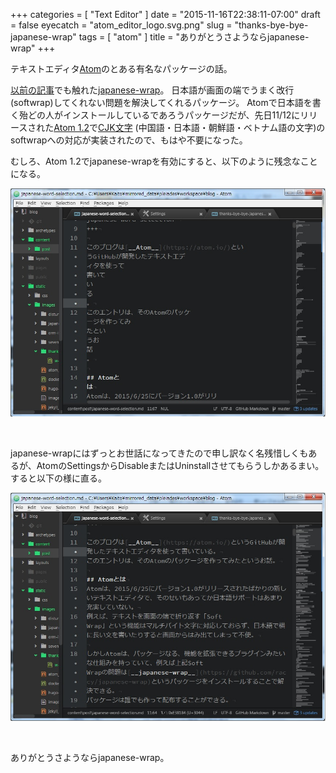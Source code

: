 +++
categories = [ "Text Editor" ]
date = "2015-11-16T22:38:11-07:00"
draft = false
eyecatch = "atom_editor_logo.svg.png"
slug = "thanks-bye-bye-japanese-wrap"
tags = [ "atom" ]
title = "ありがとうさようならjapanese-wrap"
+++

テキストエディタ[Atom](https://atom.io/)のとある有名なパッケージの話。

[以前の記事](https://www.kaitoy.xyz/2015/08/21/japanese-word-selection/)でも触れた[japanese-wrap](https://github.com/raccy/japanese-wrap)。
日本語が画面の端でうまく改行(softwrap)してくれない問題を解決してくれるパッケージ。
Atomで日本語を書く殆どの人がインストールしているであろうパッケージだが、先日11/12にリリースされた[Atom 1.2](http://blog.atom.io/2015/11/12/atom-1-2.html)で[CJK文字](https://ja.wikipedia.org/wiki/CJK%E7%B5%B1%E5%90%88%E6%BC%A2%E5%AD%97) (中国語・日本語・朝鮮語・ベトナム語の文字)のsoftwrapへの対応が実装されたので、もはや不要になった。

むしろ、Atom 1.2でjapanese-wrapを有効にすると、以下のように残念なことになる。

![project tree](/images/thanks-bye-bye-japanese-wrap/w-japanese-wrap.jpg)

<br>

japanese-wrapにはずっとお世話になってきたので申し訳なく名残惜しくもあるが、AtomのSettingsからDisableまたはUninstallさせてもらうしかあるまい。すると以下の様に直る。

![project tree](/images/thanks-bye-bye-japanese-wrap/wo-japanese-wrap.jpg)

<br>

ありがとうさようならjapanese-wrap。
